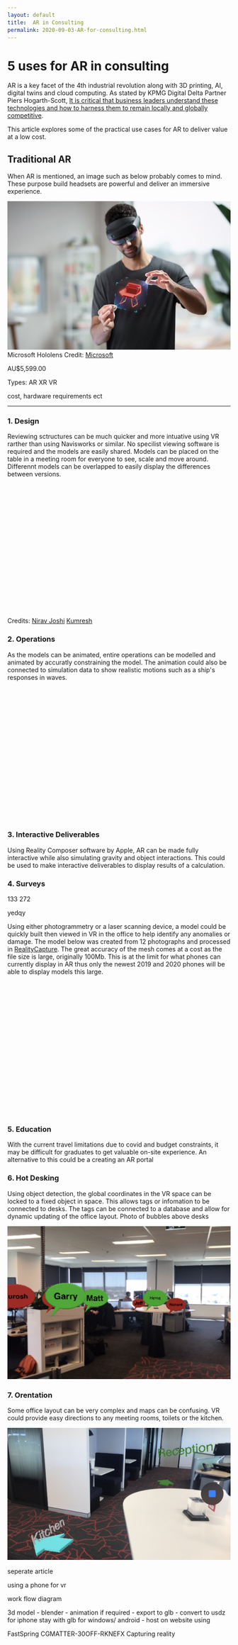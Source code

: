 ```yaml
---
layout: default
title:  AR in Consulting
permalink: 2020-09-03-AR-for-consulting.html
---
```


# 5 uses for AR in consulting 

<model-viewer width="auto"
    src="/models/boatWave.glb"
    ios-src="/models/boatWave.usdz"
    style="width: 60%; height: 300px; margin-left: auto; margin-right: auto;"
    ar camera-controls background-color="#2CCC">
</model-viewer>

AR is a key facet of the 4th industrial revolution along with 3D printing, AI, digital twins and cloud computing. As stated by KPMG Digital Delta Partner Piers Hogarth-Scott, [It is critical that business leaders understand these technologies and how to harness them to remain locally and globally competitive](https://home.kpmg/au/en/home/insights/2020/02/2020-fourth-industrial-revolution-benchmark.html).

This article explores some of the practical use cases for AR to deliver value at a low cost.

## Traditional AR

When AR is mentioned, an image such as below probably comes to mind. These purpose build headsets are powerful and deliver an immersive experience. 

![alt text](images/hololens.jpeg)
Microsoft Hololens Credit: [Microsoft](https://www.microsoft.com/en-us/hololens)

AU$5,599.00

Types:
AR
XR
VR

cost, hardware requirements ect

__________________________

### 1. Design 

Reviewing sctructures can be much quicker and more intuative using VR rarther than using Navisworks or similar. No specilist viewing software is required and the models are easily shared. Models can be placed on the table in a meeting room for everyone to see, scale and move around. Differennt models can be overlapped to easily display the differences between versions.

<model-viewer width="100%"
    src="/models/props.glb"
    ios-src="/models/props.usdz"
    style="width: 80%; height: 300px; display: flex; justify-content: center;"
    ar autoplay camera-controls background-color="#2CCC">
</model-viewer>
Credits: 
[Nirav Joshi](https://grabcad.com/library/propeller-412)
[Kumresh](https://grabcad.com/library/propeller-423)


### 2. Operations

As the models can be animated, entire operations can be modelled and animated by accuratly constraining the model. The animation could also be connected to simulation data to show realistic  motions such as a ship's responses in waves. 

<model-viewer width="100%"
    src="/models/spoolLift.glb"
    ios-src="/models/spoolLift.usdz"
    style="width: 80%; height: 300px; display: flex; justify-content: center;"
    ar autoplay camera-controls background-color="#2CCC">
</model-viewer>

### 3. Interactive Deliverables

Using Reality Composer software by Apple, AR can be made fully interactive while also simulating gravity and object interactions. This could be used to make interactive deliverables to display results of a calculation. 

### 4. Surveys 

133 272

yedqy 

Using either photogrammetry or a laser scanning device, a model could be quickly built then viewed in VR in the office to help identify any anomalies or damage. The model below was created from 12 photographs and processed in [RealityCapture](https://www.capturingreality.com). The great accuracy of the mesh comes at a cost as the file size is large, originally 100Mb. This is at the limit for what phones can currently display in AR thus only the newest 2019 and 2020 phones will be able to display models this large.

<model-viewer width="100%"
    src="/models/spoolLift.glb"
    ios-src="/models/spoolLift.usdz"
    style="width: 80%; height: 300px; display: flex; justify-content: center;"
    ar autoplay camera-controls background-color="#2CCC">
</model-viewer>

### 5. Education
With the current travel limitations due to covid and budget constraints, it may be difficult for graduates to get valuable on-site experience. An alternative to this could be a creating an AR portal 
### 6. Hot Desking 

Using object detection, the global coordinates in the VR space can be locked to a fixed object in space. This allows tags or infomation to be connected to desks. The tags can be connected to a database and allow for dynamic updating of the office layout.
Photo of bubbles above desks

![alt text](images/hotdesks.jpg)


### 7. Orentation 

Some office layout can be very complex and maps can be confusing. VR could provide easy directions to any meeting rooms, toilets or the kitchen.

![alt text](images/arrows.jpg)



seperate article

using a  phone for vr 

work flow diagram 

3d model - blender - animation if required - export to glb -   convert to usdz for iphone 
                                                            stay with glb for windows/ android - host on website using 




FastSpring
CGMATTER-30OFF-RKNEFX
Capturing reality

